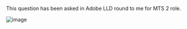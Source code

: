 
This question has been asked in Adobe LLD round to me for MTS 2 role.

![image](https://github.com/shubhamharitash/ApiRateLimiter_Core_Java/assets/47567303/c2923e9d-ffb4-4f72-9303-1cdb0330701d)
